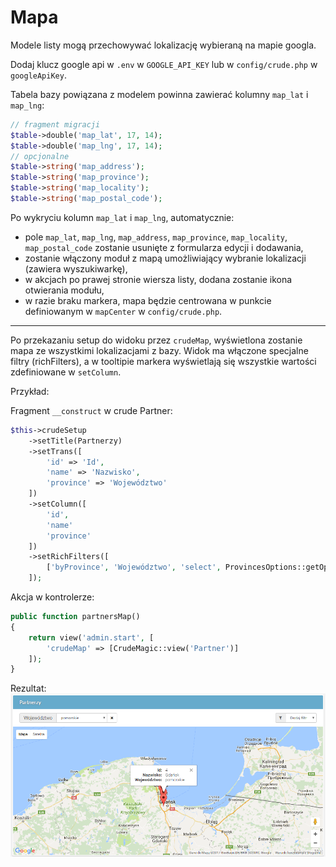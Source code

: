 Mapa
===

Modele listy mogą przechowywać lokalizację wybieraną na mapie googla.

Dodaj klucz google api w `.env` w `GOOGLE_API_KEY` lub w `config/crude.php` w `googleApiKey`.

Tabela bazy powiązana z modelem powinna zawierać kolumny `map_lat` i `map_lng`:

```php
// fragment migracji
$table->double('map_lat', 17, 14);
$table->double('map_lng', 17, 14);
// opcjonalne
$table->string('map_address');
$table->string('map_province');
$table->string('map_locality');
$table->string('map_postal_code');
```

Po wykryciu kolumn `map_lat` i `map_lng`, automatycznie:
* pole `map_lat`, `map_lng`, `map_address`, `map_province`, `map_locality`, `map_postal_code` zostanie usunięte z formularza edycji i dodawania,
* zostanie włączony moduł z mapą umożliwiający wybranie lokalizacji (zawiera wyszukiwarkę),
* w akcjach po prawej stronie wiersza listy, dodana zostanie ikona otwierania modułu,
* w razie braku markera, mapa będzie centrowana w punkcie definiowanym w `mapCenter` w `config/crude.php`.

---

Po przekazaniu setup do widoku przez `crudeMap`, wyświetlona zostanie mapa ze wszystkimi lokalizacjami z bazy. Widok ma włączone specjalne filtry (richFilters), a w tooltipie markera wyświetlają się wszystkie wartości zdefiniowane w `setColumn`.

Przykład:

Fragment `__construct` w crude Partner:
```php
$this->crudeSetup
    ->setTitle(Partnerzy)
    ->setTrans([
        'id' => 'Id',
        'name' => 'Nazwisko',
        'province' => 'Województwo'
    ])
    ->setColumn([
        'id',
        'name'
        'province'
    ])
    ->setRichFilters([
        ['byProvince', 'Województwo', 'select', ProvincesOptions::getOptions()]
    ]);
```

Akcja w kontrolerze:
```php
public function partnersMap()
{
    return view('admin.start', [
        'crudeMap' => [CrudeMagic::view('Partner')]
    ]);
}
```

Rezultat:
![/wiki/pl/modules/map/map_1.png](/wiki/pl/modules/map/map_1.png "Widok mapy")
